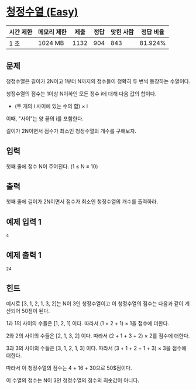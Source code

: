 # [청정수열 (Easy)](https://www.acmicpc.net/problem/25176)

| 시간 제한 | 메모리 제한 | 제출 | 정답 | 맞힌 사람 | 정답 비율 |
| --- | --- | --- | --- | --- | --- |
| 1 초 | 1024 MB | 1132 | 904 | 843 | 81.924% |

## 문제

청정수열은 길이가 2N이고 1부터 N까지의 정수들이 정확히 두 번씩 등장하는 수열이다.

청정수열의 점수는 1이상 N이하인 모든 정수 i에 대해 다음 값의 합이다.

- (두 개의 i 사이에 있는 수의 합) × i

이때, "사이"는 양 끝의 i를 포함한다.

길이가 2N이면서 점수가 최소인 청정수열의 개수를 구해보자.

## 입력

첫째 줄에 정수 N이 주어진다. (1 ≤ N ≤ 10)

## 출력

첫째 줄에 길이가 2N이면서 점수가 최소인 청정수열의 개수를 출력하라.

## 예제 입력 1

```
4

```

## 예제 출력 1

```
24

```

## 힌트

예시로 [3, 1, 2, 1, 3, 2]는 N이 3인 청정수열이고 이 청정수열의 점수는 다음과 같이 계산되어 50점이 된다.

1과 1의 사이의 수들은 [1, 2, 1] 이다. 따라서 (1 + 2 + 1) × 1을 점수에 더한다.

2와 2의 사이의 수들은 [2, 1, 3, 2] 이다. 따라서 (2 + 1 + 3 + 2) × 2를 점수에 더한다.

3과 3의 사이의 수들은 [3, 1, 2, 1, 3] 이다. 따라서 (3 + 1 + 2 + 1  + 3) × 3을 점수에 더한다.

따라서 이 청정수열의 점수는 4 + 16 + 30으로 50$점이다.

이 수열의 점수는 N이 3인 청정수열의 점수의 최솟값이 아니다.
